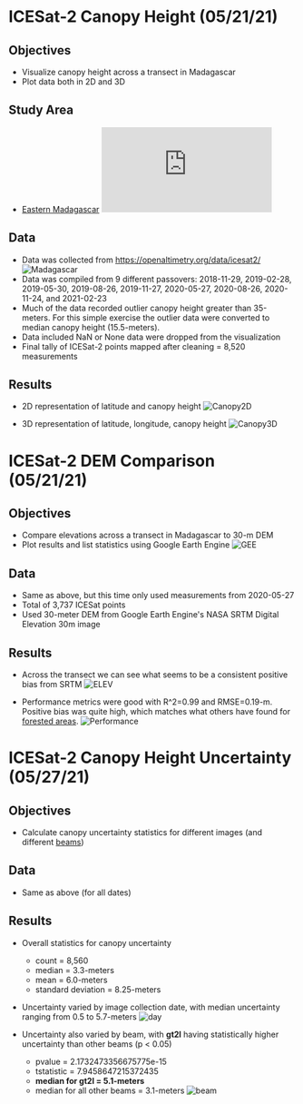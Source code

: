 # ICESat-2 Canopy Height (05/21/21)

## Objectives
- Visualize canopy height across a transect in Madagascar
- Plot data both in 2D and 3D

## Study Area
- [Eastern Madagascar](https://www.worldwildlife.org/ecoregions/at0117)
![leafmap](https://github.com/bwilder95/ICESat2/blob/main/plots/Madagascar_leafmap.html)

## Data
- Data was collected from https://openaltimetry.org/data/icesat2/
![Madagascar](https://github.com/bwilder95/ICESat2/blob/main/plots/Madagascar.png)
- Data was compiled from 9 different passovers: 2018-11-29, 2019-02-28, 2019-05-30, 2019-08-26, 2019-11-27, 2020-05-27, 2020-08-26, 2020-11-24, and 2021-02-23
- Much of the data recorded outlier canopy height greater than 35-meters. For this simple exercise the outlier data were converted to median canopy height (15.5-meters).
- Data included NaN or None data were dropped from the visualization
- Final tally of ICESat-2 points mapped after cleaning = 8,520 measurements

## Results
- 2D representation of latitude and canopy height
![Canopy2D](https://github.com/bwilder95/ICESat2/blob/main/plots/Canopy_2D.png)

- 3D representation of latitude, longitude, canopy height
![Canopy3D](https://github.com/bwilder95/ICESat2/blob/main/plots/Canopy_3D.png)


# ICESat-2 DEM Comparison (05/21/21)

## Objectives
- Compare elevations across a transect in Madagascar to 30-m DEM
- Plot results and list statistics using Google Earth Engine
![GEE](https://github.com/bwilder95/ICESat2/blob/main/plots/GEE.png)

## Data
- Same as above, but this time only used measurements from 2020-05-27
- Total of 3,737 ICESat points
- Used 30-meter DEM from Google Earth Engine's NASA SRTM Digital Elevation 30m image

## Results
- Across the transect we can see what seems to be a consistent positive bias from SRTM
![ELEV](https://github.com/bwilder95/ICESat2/blob/main/plots/ICESat_DEM_Lat.png)

- Performance metrics were good with R^2=0.99 and RMSE=0.19-m. Positive bias was quite high, which matches what others have found for [forested areas](https://www.usgs.gov/core-science-systems/eros/topochange/science/accuracy-assessment-elevation-data?qt-science_center_objects=0#qt-science_center_objects).
![Performance](https://github.com/bwilder95/ICESat2/blob/main/plots/ICESat_DEM_perform.png)

# ICESat-2 Canopy Height Uncertainty (05/27/21)

## Objectives
- Calculate canopy uncertainty statistics for different images (and different [beams](https://icesat-2.gsfc.nasa.gov/science/specs))

## Data
- Same as above (for all dates)

## Results
- Overall statistics for canopy uncertainty 
    * count = 8,560
    * median = 3.3-meters
    * mean = 6.0-meters
    * standard deviation = 8.25-meters

- Uncertainty varied by image collection date, with median uncertainty ranging from 0.5 to 5.7-meters
![day](https://github.com/bwilder95/ICESat2/blob/main/plots/Canopy_uncert_day.png)

- Uncertainty also varied by beam, with **gt2l** having statistically higher uncertainty than other beams (p < 0.05)
    * pvalue = 2.1732473356675775e-15
    * tstatistic = 7.9458647215372435
    * **median for gt2l = 5.1-meters**
    * median for all other beams = 3.1-meters
![beam](https://github.com/bwilder95/ICESat2/blob/main/plots/Canopy_uncert_beam.png)